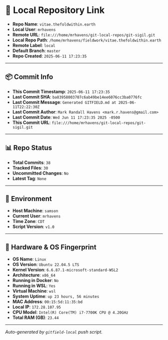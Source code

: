 # 🔗 Local Repository Link

- **Repo Name**: `vitae.thefoldwithin.earth`
- **Local User**: `mrhavens`
- **Remote URL**: `file:///home/mrhavens/git-local-repos/git-sigil.git`
- **Local Repo Path**: `/home/mrhavens/fieldwork/vitae.thefoldwithin.earth`
- **Remote Label**: `local`
- **Default Branch**: `master`
- **Repo Created**: `2025-06-11 17:23:35`

---

## 📦 Commit Info

- **This Commit Timestamp**: `2025-06-11 17:23:35`
- **Last Commit SHA**: `ba83958003707c6ab49be14ee6076cc3ba0776fc`
- **Last Commit Message**: `Generated GITFIELD.md at 2025-06-11T22:22:30Z`
- **Last Commit Author**: `Mark Randall Havens <mark.r.havens@gmail.com>`
- **Last Commit Date**: `Wed Jun 11 17:23:35 2025 -0500`
- **This Commit URL**: `file:///home/mrhavens/git-local-repos/git-sigil.git`

---

## 📊 Repo Status

- **Total Commits**: `38`
- **Tracked Files**: `30`
- **Uncommitted Changes**: `No`
- **Latest Tag**: `None`

---

## 🧭 Environment

- **Host Machine**: `samson`
- **Current User**: `mrhavens`
- **Time Zone**: `CDT`
- **Script Version**: `v1.0`

---

## 🧬 Hardware & OS Fingerprint

- **OS Name**: `Linux`
- **OS Version**: `Ubuntu 22.04.5 LTS`
- **Kernel Version**: `6.6.87.1-microsoft-standard-WSL2`
- **Architecture**: `x86_64`
- **Running in Docker**: `No`
- **Running in WSL**: `Yes`
- **Virtual Machine**: `wsl`
- **System Uptime**: `up 23 hours, 56 minutes`
- **MAC Address**: `00:15:5d:11:35:bd`
- **Local IP**: `172.28.107.95`
- **CPU Model**: `Intel(R) Core(TM) i7-7700K CPU @ 4.20GHz`
- **Total RAM (GB)**: `23.44`

---

_Auto-generated by `gitfield-local` push script._
